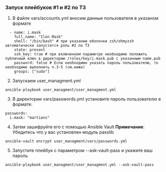 ### Запуск плейбуков #1 и #2 по ТЗ
1. В файле vars/accounts.yml вносим данные пользователя в указаном формате
```commandline
  - name: i.mask
    full_name: "Ilon Mask"
    shell: "/bin/bash" # при указании оболочки zsh/ohmyzsh автоматически запустится роль #2 по ТЗ
    state: present
    ssh_key: true # при включенном параметре необходимо положить публичный ключ в директорию /roles/key/i.mask.pub с указанным name.pub
    password: false # Если необходимо указать пароль пользователю, то необходимо выполнить п.3-5 (см.ниже)
    groups: ["sudo"]
```
2. Запускаем user_managment.yml
```commandline
ansible-playbook user_managment/user_managment.yml
```

3. В директории vars/passwords.yml установите пароль пользователю в формате:
```commandline
passwords:
  i.mask: "martians"
```
4. Затем зашифруйте его с помощью Ansible Vault
**Примечание**: Убедитесь что у вас установлен модуль passlib
```commandline
ansible-vault encrypt user_managment/vars/passwords.yml
```
5. Запустите плейбук с параметром --ask-vault-pass и укажите ваш пароль
```commandline
ansible-playbook user_managment/user_managment.yml --ask-vault-pass
```
